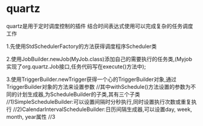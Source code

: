 # quartz

quartz是用于定时调度控制的插件 结合时间表达式使用可以完成复杂的任务调度工作

1.先使用StdSchedulerFactory的方法获得调度程序Scheduler类

2.使用JobBuilder.newJob(MyJob.class)添加自己的需要执行的任务类,(Myjob实现了org.quartz.Job接口,任务代码写在execute()方法中);

3.使用TriggerBuilder.newTrigger获得一个心的TriggerBuilder对象,通过TriggerBuilder对象的方法来设置参数
//其中withSchedule()方法设置的参数为不同的计划生成器,为ScheduleBuilder的子类,其有三个子类
//1)SimpleScheduleBuilder:可以设置间隔时分秒执行,同时设置执行次数或重复执行
//2)CalendarIntervalScheduleBuilder:日历间隔生成器,可以设置day, week, month, year属性
//3